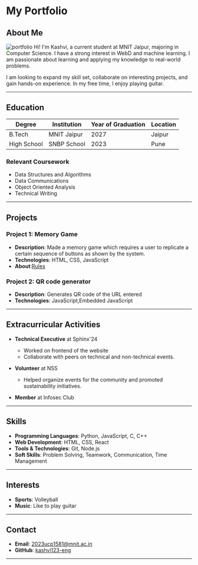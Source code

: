 # My Portfolio

## About Me
![portfolio](https://images.pexels.com/photos/14299946/pexels-photo-14299946.jpeg)
Hi! I'm Kashvi, a current student at MNIT Jaipur, majoring in Computer Science. I have a strong interest in WebD and machine learning. I am passionate about learning and applying my knowledge to real-world problems.

I am looking to expand my skill set, collaborate on interesting projects, and gain hands-on experience. In my free time, I enjoy playing guitar.

---

## Education

| Degree                    | Institution              | Year of Graduation | Location          |
|---------------------------|--------------------------|--------------------|-------------------|
|B.Tech      | MNIT Jaipur| 2027    | Jaipur   |
| High School  | SNBP School    | 2023        | Pune  |

### Relevant Coursework
- Data Structures and Algorithms
- Data Communications
- Object Oriented Analysis
- Technical Writing

---

## Projects

### Project 1: Memory Game
- **Description**: Made a memory game which requires a user to replicate a certain sequence of buttons as shown by the system.
- **Technologies**: HTML, CSS, JavaScript
- **About**:[Rules](https://instructions.hasbro.com/en-nz/instruction/simon-game)

### Project 2: QR code generator
- **Description**: Generates QR code of the URL entered
- **Technologies**: JavaScript,Embedded JavaScript

---

## Extracurricular Activities

- **Technical Executive** at Sphinx'24 
  - Worked on frontend of the website
  - Collaborate with peers on technical and non-technical events.

- **Volunteer** at NSS
  - Helped organize events for the community and promoted sustainability initiatives.

- **Member** at Infosec Club

---

## Skills

- **Programming Languages**: Python, JavaScript, C, C++
- **Web Development**: HTML, CSS, React
- **Tools & Technologies**: Git, Node.js
- **Soft Skills**: Problem Solving, Teamwork, Communication, Time Management

---

## Interests

- **Sports**: Volleyball
- **Music**: Like to play guitar

---

## Contact


- **Email**: [2023ucp1581@mnit.ac.in](mailto:2023ucp1581@mnit.ac.in)
- **GitHub**: [kashvi123-eng](https://github.com/kashvi123-eng)




---

